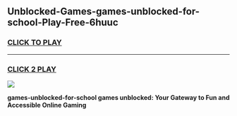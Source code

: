 
## Unblocked-Games-games-unblocked-for-school-Play-Free-6huuc
<h3>
<a href="https://premium76.site?title=games-unblocked-for-school&ref=20A">CLICK TO PLAY</a></h3>
<hr>

<h3>
<a href="https://premium76.site?title=games-unblocked-for-school&ref=20A">CLICK 2 PLAY</a>
  
</h3>

<a href="https://premium76.site?title=games-unblocked-for-school&ref=20A"><img src="https://clearcache.store/games.png"></a>


**games-unblocked-for-school games unblocked: Your Gateway to Fun and Accessible Online Gaming**
